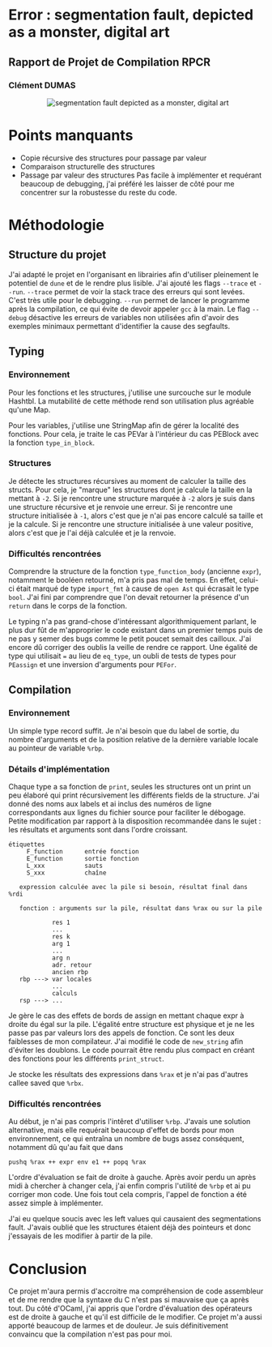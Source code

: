 # Error : segmentation fault, depicted as a monster, digital art
## Rapport de Projet de Compilation RPCR
### Clément DUMAS
<p align="center">
  <img src="https://i.imgur.com/nmlb6ds.png" alt="segmentation fault depicted as a monster, digital art"/></p>
<div style="break-after:page"></div>

# Points manquants 
- Copie récursive des structures pour passage par valeur
- Comparaison structurelle des structures
- Passage par valeur des structures
Pas facile à implémenter et requérant beaucoup de debugging, j'ai préféré les laisser de côté pour me concentrer sur la robustesse du reste du code.

# Méthodologie

## Structure du projet
J'ai adapté le projet en l'organisant en librairies afin d'utiliser pleinement le potentiel de `dune` et de le rendre plus lisible. J'ai ajouté les flags `--trace` et `--run`. `--trace` permet de voir la stack trace des erreurs qui sont levées. C'est très utile pour le debugging. `--run` permet de lancer le programme après la compilation, ce qui évite de devoir appeler `gcc` à la main. Le flag `--debug` désactive les erreurs de variables non utilisées afin d'avoir des exemples minimaux permettant d'identifier la cause des segfaults.


## Typing
### Environnement
Pour les fonctions et les structures, j'utilise une surcouche sur le module Hashtbl. La mutabilité de cette méthode rend son utilisation plus agréable qu'une Map.

Pour les variables, j'utilise une StringMap afin de gérer la localité des fonctions. Pour cela, je traite le cas PEVar à l'intérieur du cas PEBlock avec la fonction `type_in_block`.
### Structures
Je détecte les structures récursives au moment de calculer la taille des structs. Pour cela, je "marque" les structures dont je calcule la taille en la mettant à `-2`. Si je rencontre une structure marquée à `-2` alors je suis dans une structure récursive et je renvoie une erreur. Si je rencontre une structure initialisée à `-1`, alors c'est que je n'ai pas encore calculé sa taille et je la calcule. Si je rencontre une structure initialisée à une valeur positive, alors c'est que je l'ai déjà calculée et je la renvoie.

### Difficultés rencontrées
Comprendre la structure de la fonction `type_function_body` (ancienne `expr`), notamment le booléen retourné, m'a pris pas mal de temps. En effet, celui-ci était marqué de type `import_fmt` à cause de `open Ast` qui écrasait le type `bool`. J'ai fini par comprendre que l'on devait retourner la présence d'un `return` dans le corps de la fonction.

Le typing n'a pas grand-chose d'intéressant algorithmiquement parlant, le plus dur fût de m'approprier le code existant dans un premier temps puis de ne pas y semer des bugs comme le petit poucet semait des cailloux. J'ai encore dû corriger des oublis la veille de rendre ce rapport. Une égalité de type qui utilisait `=` au lieu de `eq_type`, un oubli de tests de types pour `PEassign` et une inversion d'arguments pour `PEFor`.

## Compilation
### Environnement
Un simple type record suffit. Je n'ai besoin que du label de sortie, du nombre d'arguments et de la position relative de la dernière variable locale au pointeur de variable `%rbp`.

### Détails d'implémentation
Chaque type a sa fonction de `print`, seules les structures ont un print un peu élaboré qui print récursivement les différents fields de la structure. J'ai donné des noms aux labels et ai inclus des numéros de ligne correspondants aux lignes du fichier source pour faciliter le débogage. Petite modification par rapport à la disposition recommandée dans le sujet : les résultats et arguments sont dans l'ordre croissant.
```
étiquettes
     F_function      entrée fonction
     E_function      sortie fonction
     L_xxx           sauts
     S_xxx           chaîne

   expression calculée avec la pile si besoin, résultat final dans %rdi

   fonction : arguments sur la pile, résultat dans %rax ou sur la pile

            res 1
            ...
            res k
            arg 1
            ...
            arg n
            adr. retour
            ancien rbp
   rbp ---> var locales
            ...
            calculs
   rsp ---> ...
```
Je gère le cas des effets de bords de assign en mettant chaque expr à droite du égal sur la pile. L'égalité entre structure est physique et je ne les passe pas par valeurs lors des appels de fonction. Ce sont les deux faiblesses de mon compilateur. J'ai modifié le code de `new_string` afin d'éviter les doublons.
Le code pourrait être rendu plus compact en créant des fonctions pour les différents `print_struct`.

Je stocke les résultats des expressions dans `%rax` et je n'ai pas d'autres callee saved que `%rbx`. 

### Difficultés rencontrées
Au début, je n'ai pas compris l'intêret d'utiliser `%rbp`. J'avais une solution alternative, mais elle requérait beaucoup d'effet de bords pour mon environnement, ce qui entraîna un nombre de bugs assez conséquent, notamment dû qu'au fait que dans 
```x86asm
pushq %rax ++ expr env e1 ++ popq %rax
```
L'ordre d'évaluation se fait de droite à gauche. Après avoir perdu un après midi à chercher à changer cela, j'ai enfin compris l'utilité de `%rbp` et ai pu corriger mon code. Une fois tout cela compris, l'appel de fonction a été assez simple à implémenter.

J'ai eu quelque soucis avec les left values qui causaient des segmentations fault. J'avais oublié que les structures étaient déjà des pointeurs et donc j'essayais de les modifier à partir de la pile.

# Conclusion
Ce projet m'aura permis d'accroitre ma compréhension de code assembleur et de me rendre que la syntaxe du C n'est pas si mauvaise que ça après tout. Du côté d'OCaml, j'ai appris que l'ordre d'évaluation des opérateurs est de droite à gauche et qu'il est difficile de le modifier. Ce projet m'a aussi apporté beaucoup de larmes et de douleur. Je suis définitivement convaincu que la compilation n'est pas pour moi.